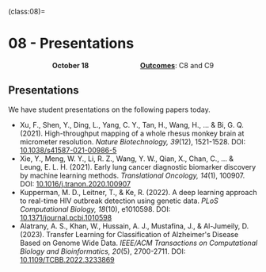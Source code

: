 (class:08)=
# 08 - Presentations

<p style="text-align: center;">
    <object hspace="50">
        <b>October 18</b>
    </object>
    <object hspace="50">
        <a class="reference internal" href="../syllabus.html#course-outcomes"><span class="std std-ref"><strong>Outcomes</strong></span></a>: C8 and C9
    </object>
</p>

## Presentations

We have student presentations on the following papers today.

- Xu, F., Shen, Y., Ding, L., Yang, C. Y., Tan, H., Wang, H., ... & Bi, G. Q. (2021). High-throughput mapping of a whole rhesus monkey brain at micrometer resolution. *Nature Biotechnology, 39*(12), 1521-1528. DOI: [10.1038/s41587-021-00986-5](https://doi.org/10.1038/s41587-021-00986-5)
- Xie, Y., Meng, W. Y., Li, R. Z., Wang, Y. W., Qian, X., Chan, C., ... & Leung, E. L. H. (2021). Early lung cancer diagnostic biomarker discovery by machine learning methods. *Translational Oncology, 14*(1), 100907. DOI: [10.1016/j.tranon.2020.100907](https://doi.org/10.1016/j.tranon.2020.100907)
- Kupperman, M. D., Leitner, T., & Ke, R. (2022). A deep learning approach to real-time HIV outbreak detection using genetic data. *PLoS Computational Biology, 18*(10), e1010598. DOI: [10.1371/journal.pcbi.1010598](https://doi.org/10.1371/journal.pcbi.1010598)
- Alatrany, A. S., Khan, W., Hussain, A. J., Mustafina, J., & Al-Jumeily, D. (2023). Transfer Learning for Classification of Alzheimer's Disease Based on Genome Wide Data. *IEEE/ACM Transactions on Computational Biology and Bioinformatics, 20*(5), 2700-2711. DOI: [10.1109/TCBB.2022.3233869](https://doi.org/10.1109/TCBB.2022.3233869)
